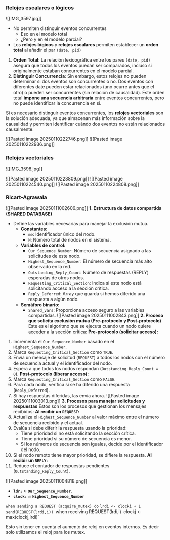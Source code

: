 ### Relojes escalares o lógicos

![[IMG_3597.jpg]]

* No permiten distinguir eventos concurrentes
	* Eso en el modelo total
	* ¿Pero y en el modelo parcial?
* Los **relojes lógicos** y **relojes escalares** permiten establecer un **orden total** al añadir el par `(date, pid)` 
1. **Orden Total**: La relación lexicográfica entre los pares `(date, pid)` asegura que todos los eventos puedan ser comparados, incluso si originalmente estaban concurrentes en el modelo parcial.
2. **Distinguir Concurrencia**: Sin embargo, estos relojes no pueden determinar si dos eventos son concurrentes o no. Dos eventos con diferentes date pueden estar relacionados (uno ocurre antes que el otro) o pueden ser concurrentes (sin relación de causalidad). Este orden total **impone una secuencia arbitraria** entre eventos concurrentes, pero no puede identificar la concurrencia en sí.

Si es necesario distinguir eventos concurrentes, los **relojes vectoriales** son la solución adecuada, ya que almacenan más información sobre la causalidad y permiten identificar cuándo dos eventos no están relacionados causalmente.

![[Pasted image 20250110222746.png]]
![[Pasted image 20250110222936.png]]

### Relojes vectoriales

![[IMG_3598.jpg]]

![[Pasted image 20250110223809.png]]
![[Pasted image 20250110224540.png]]
![[Pasted image 20250110224808.png]]

### Ricart-Agrawala

![[Pasted image 20250111002606.png]]
 **1. Estructura de datos compartida (SHARED DATABASE)**
- Define las variables necesarias para manejar la exclusión mutua.
    - **Constantes:**
        - `me`: Identificador único del nodo.
        - `N`: Número total de nodos en el sistema.
    - **Variables de control:**
        - `Our_Sequence_Number`: Número de secuencia asignado a las solicitudes de este nodo.
        - `Highest_Sequence_Number`: El número de secuencia más alto observado en la red.
        - `Outstanding_Reply_Count`: Número de respuestas (REPLY) esperadas de otros nodos.
        - `Requesting_Critical_Section`: Indica si este nodo está solicitando acceso a la sección crítica.
        - `Reply_Deferred`: Array que guarda si hemos diferido una respuesta a algún nodo.
    - **Semáforo binario:**
        - `Shared_vars`: Proporciona acceso seguro a las variables compartidas.
![[Pasted image 20250111002843.png]]
 **2. Proceso que solicita exclusión mutua (Pre-protocolo y Post-protocolo)**
Este es el algoritmo que se ejecuta cuando un nodo quiere acceder a la sección crítica:
**Pre-protocolo (solicitar acceso):**
1. Incrementa el `Our_Sequence_Number` basado en el `Highest_Sequence_Number`.
2. Marca `Requesting_Critical_Section` como `TRUE`.
3. Envía un mensaje de solicitud (`REQUEST`) a todos los nodos con el número de secuencia actual y el identificador del nodo.
4. Espera a que todos los nodos respondan (`Outstanding_Reply_Count = 0`).
**Post-protocolo (liberar acceso):**
1. Marca `Requesting_Critical_Section` como `FALSE`.
2. Para cada nodo, verifica si se ha diferido una respuesta (`Reply_Deferred`).
3. Si hay respuestas diferidas, las envía ahora.
![[Pasted image 20250111003013.png]]
 **3. Procesos para manejar solicitudes y respuestas**
Estos son los procesos que gestionan los mensajes recibidos:
 **Al recibir un `REQUEST`:**
1. Actualiza el `Highest_Sequence_Number` al valor máximo entre el número de secuencia recibido y el actual.
2. Evalúa si debe diferir la respuesta usando la prioridad:
    - Tiene prioridad si no está solicitando la sección crítica.
    - Tiene prioridad si su número de secuencia es menor.
    - Si los números de secuencia son iguales, decide por el identificador del nodo.
3. Si el nodo remoto tiene mayor prioridad, se difiere la respuesta.
**Al recibir un `REPLY`:**
1. Reduce el contador de respuestas pendientes (`Outstanding_Reply_Count`).

![[Pasted image 20250111004818.png]]
- **`ldrᵢ`** ≈ **`Our_Sequence_Number`**.
- **`clockᵢ`** ≈ **`Highest_Sequence_Number`**

`when sending a REQUEST (acquire_mutex) do`
	`lrdi <- clocki + 1`
	`send(REQUEST(lrdi,i))
`when receiving REQUEST(lrdi,i)`
	`clockj <- max(clockj,lrdi)`

Esto sin tener en cuenta el aumento de reloj en eventos internos. Es decir solo utilizamos el reloj para los mutex.
